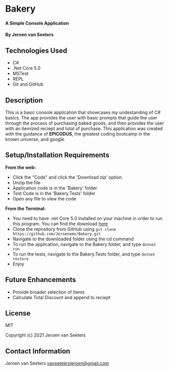 # Bakery

#### A Simple Console Application

#### By Jeroen van Seeters

## Technologies Used

* C#
* .Net Core 5.0
* MSTest
* REPL
* Git and GitHub

## Description

This is a basic console application that showcases my undestanding of C# basics. The app provides the user with basic prompts that guide the user through the process of purchasing  baked goods, and then provides the user with an itemized reciept and total of purchase. This application was created with the guidance of **EPICODUS**, the greatest coding bootcamp in the known universe, and google.

## Setup/Installation Requirements

**From the web:**
* Click the "Code" and click the 'Download zip' option.
* Unzip the file
* Application code is in the 'Bakery' folder
* Test Code is in the 'Bakery.Tests' folder
* Open any file to view the code

**From the Terminal:**
* You need to have .net Core 5.0 installed on your machine in order to run this program. You can find the download [here](https://dotnet.microsoft.com/download/dotnet/5.0)
* Clone the repository from GitHub using `git clone https://github.com/Jeroenemo/Bakery.git`
* Navigate to the downloaded folder using the cd command
* To run the application, navigate to the Bakery folder, and type `dotnet run`
* To run the tests, navigate to the Bakery.Tests folder, and type `dotnet restore`
* Enjoy
## Future Enhancements

* Provide broader selection of Items
* Calculate Total Discount and append to reciept


## License

MIT

Copyright (c) 2021 Jeroen van Seeters

## Contact Information

Jeroen van Seeters vanseetersjeroen@gmail.com